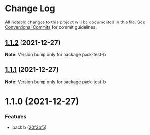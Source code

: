 # Change Log

All notable changes to this project will be documented in this file.
See [Conventional Commits](https://conventionalcommits.org) for commit guidelines.

## [1.1.2](https://github.com/hyy1115/lerna-test/compare/pack-test-b@1.1.1...pack-test-b@1.1.2) (2021-12-27)

**Note:** Version bump only for package pack-test-b





## [1.1.1](https://github.com/hyy1115/lerna-test/compare/pack-test-b@1.1.0...pack-test-b@1.1.1) (2021-12-27)

**Note:** Version bump only for package pack-test-b





# 1.1.0 (2021-12-27)


### Features

* pack b ([20f3bf5](https://github.com/hyy1115/lerna-test/commit/20f3bf5f0a795bb46ededfcffdb0089c9764bb84))
